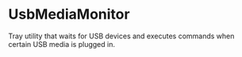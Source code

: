 # UsbMediaMonitor
Tray utility that waits for USB devices and executes commands when certain USB media is plugged in.
